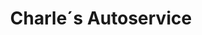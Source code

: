 ---
title: "Charle´s Autoservice"
url: /bad-neuenahr-ahrweiler/charle-s-autoservice/
shop: Autowerkstatt
---
